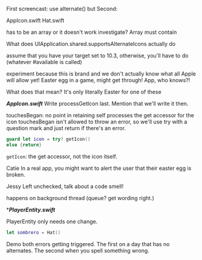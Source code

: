 First screencast: use alternate() but 
Second:


AppIcon.swift
Hat.swift

has to be an array or it doesn't work
investigate?
Array must contain


What does UIApplication.shared.supportsAlternateIcons
actually do

assume that you have your target set to 10.3, otherwise, you'll have to do (whatever #available is called)


experiment because this is brand and we don't actually know what all Apple will allow yet! Easter egg in a game, might get through! App, who knows?!



What does that mean?
It's only literally Easter for one of these

***AppIcon.swift***
Write processGetIcon last. Mention that we'll write it then.




touchesBegan: no point in retaining self
processes the get accessor for the icon
touchesBegan isn't allowed to throw an error, so we'll use try with a question mark and just return if there's an error.

```swift
guard let icon = try? getIcon()
else {return}
```
`getIcon`: the get accessor, not the icon itself.

Catie
In a real app, you might want to alert the user that their easter egg is broken.

Jessy
Left unchecked, talk about a code smell!


happens on background thread (queue? get wording right.)


****PlayerEntity.swift***

PlayerEntity only needs one change.

```swift
let sombrero = Hat()
```

Demo both errors getting triggered. The first on a day that has no alternates. The second when you spell something wrong.